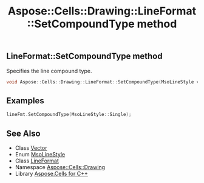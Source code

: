 ﻿---
title: Aspose::Cells::Drawing::LineFormat::SetCompoundType method
linktitle: SetCompoundType
second_title: Aspose.Cells for C++ API Reference
description: 'Aspose::Cells::Drawing::LineFormat::SetCompoundType method. Specifies the line compound type in C++.'
type: docs
weight: 900
url: /cpp/aspose.cells.drawing/lineformat/setcompoundtype/
---
## LineFormat::SetCompoundType method


Specifies the line compound type.

```cpp
void Aspose::Cells::Drawing::LineFormat::SetCompoundType(MsoLineStyle value)
```


## Examples


```cpp
lineFmt.SetCompoundType(MsoLineStyle::Single);
```

## See Also

* Class [Vector](../../../aspose.cells/vector/)
* Enum [MsoLineStyle](../../msolinestyle/)
* Class [LineFormat](../)
* Namespace [Aspose::Cells::Drawing](../../)
* Library [Aspose.Cells for C++](../../../)
